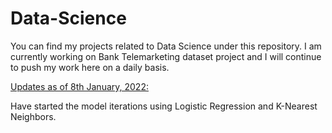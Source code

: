 # Data-Science
You can find my projects related to Data Science under this repository.
I am currently working on Bank Telemarketing dataset project and I will continue to push my work here on a daily basis.

<u>Updates as of 8th January, 2022:</u>

Have started the model iterations using Logistic Regression and K-Nearest Neighbors.
